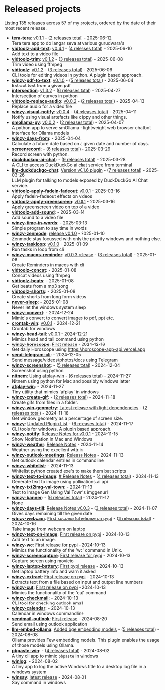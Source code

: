 # Released projects

Listing <!-- releases_count starts -->135<!-- releases_count ends --> releases across <!-- project_count starts -->57<!-- project_count ends --> of my projects, ordered by the date of their most recent release.

<!-- recent_releases starts -->
* **[tera-tera](https://github.com/sukhbinder/tera-tera)**: [v0.1.1](https://github.com/sukhbinder/tera-tera/releases/tag/v0.1.1a) - ([2 releases total](https://github.com/sukhbinder/tera-tera/releases)) - 2025-06-12
<br />Tera tera app to do langar seva at various gurudwara's
* **[vidtoolz-add-text](https://github.com/sukhbinder/vidtoolz-add-text)**: [v0.4.1](https://github.com/sukhbinder/vidtoolz-add-text/releases/tag/v0.4.1) - ([4 releases total](https://github.com/sukhbinder/vidtoolz-add-text/releases)) - 2025-06-10
<br />Add text to a video file
* **[vidtoolz-trim](https://github.com/sukhbinder/vidtoolz-trim)**: [v0.1.2](https://github.com/sukhbinder/vidtoolz-trim/releases/tag/v0.1.2) - ([3 releases total](https://github.com/sukhbinder/vidtoolz-trim/releases)) - 2025-06-08
<br />Trim video using ffmpeg
* **[vidtoolz](https://github.com/sukhbinder/vidtoolz)**: [v0.1.2](https://github.com/sukhbinder/vidtoolz/releases/tag/v0.1.2) - ([3 releases total](https://github.com/sukhbinder/vidtoolz/releases)) - 2025-06-06
<br />CLI tools for editing videos in python. A plugin based approach.
* **[winzy-pdf-to-text](https://github.com/sukhbinder/winzy-pdf-to-text)**: [v0.1.0](https://github.com/sukhbinder/winzy-pdf-to-text/releases/tag/v0.1.0) - ([5 releases total](https://github.com/sukhbinder/winzy-pdf-to-text/releases)) - 2025-06-04
<br />Extract text from a given pdf
* **[intersection](https://github.com/sukhbinder/intersection)**: [v1.3.2](https://github.com/sukhbinder/intersection/releases/tag/v1.3.3) - ([6 releases total](https://github.com/sukhbinder/intersection/releases)) - 2025-04-27
<br />Intersection of curves in python
* **[vidtoolz-replace-audio](https://github.com/sukhbinder/vidtoolz-replace-audio)**: [v0.0.2](https://github.com/sukhbinder/vidtoolz-replace-audio/releases/tag/v0.0.2) - ([2 releases total](https://github.com/sukhbinder/vidtoolz-replace-audio/releases)) - 2025-04-13
<br />Replace audio for a video file
* **[winzy-visual-notify](https://github.com/sukhbinder/winzy-visual-notify)**: [v0.0.4](https://github.com/sukhbinder/winzy-visual-notify/releases/tag/v0.0.4) - ([4 releases total](https://github.com/sukhbinder/winzy-visual-notify/releases)) - 2025-04-11
<br />Notify using visual artefacts like clippy and other things.
* **[smollama-py](https://github.com/sukhbinder/smollama-py)**: [v0.0.2](https://github.com/sukhbinder/smollama-py/releases/tag/v0.0.2) - ([2 releases total](https://github.com/sukhbinder/smollama-py/releases)) - 2025-04-07
<br />A python app to serve smOllama - lightweight web browser chatbot interface for Ollama models
* **[winzy-days-from](https://github.com/sukhbinder/winzy-days-from)**: [](https://github.com/sukhbinder/winzy-days-from/releases/tag/v0.0.1) - 2025-04-04
<br />Calculate a future date based on a given date and number of days.
* **[screenrecord](https://github.com/sukhbinder/screenrecord)**: [](https://github.com/sukhbinder/screenrecord/releases/tag/v1.1.3a) - ([6 releases total](https://github.com/sukhbinder/screenrecord/releases)) - 2025-03-29
<br />Record screen with python.
* **[duckduckgo-ai-chat](https://github.com/sukhbinder/duckduckgo-ai-chat)**: [](https://github.com/sukhbinder/duckduckgo-ai-chat/releases/tag/v0.0.8a) - ([9 releases total](https://github.com/sukhbinder/duckduckgo-ai-chat/releases)) - 2025-03-28
<br />A CLI to access DuckDuckGo ai chat service from terminal
* **[llm-duckduckgo-chat](https://github.com/sukhbinder/llm-duckduckgo-chat)**: [Version v0.1.6  plugin](https://github.com/sukhbinder/llm-duckduckgo-chat/releases/tag/v0.1.6) - ([7 releases total](https://github.com/sukhbinder/llm-duckduckgo-chat/releases)) - 2025-03-26
<br />LLM plugin for talking to models exposed by DuckDuckGo AI Chat service.
* **[vidtoolz-apply-fadein-fadeout](https://github.com/sukhbinder/vidtoolz-apply-fadein-fadeout)**: [v0.0.1](https://github.com/sukhbinder/vidtoolz-apply-fadein-fadeout/releases/tag/v0.0.1) - 2025-03-16
<br />Apply fadein-fadeout effects on videos
* **[vidtoolz-apply-greenscreen](https://github.com/sukhbinder/vidtoolz-apply-greenscreen)**: [v0.0.1](https://github.com/sukhbinder/vidtoolz-apply-greenscreen/releases/tag/v0.0.1) - 2025-03-16
<br />Apply greenscreen video on top of a video
* **[vidtoolz-add-sound](https://github.com/sukhbinder/vidtoolz-add-sound)**: [](https://github.com/sukhbinder/vidtoolz-add-sound/releases/tag/v0.0.1) - 2025-03-14
<br />Add sound to a video file
* **[winzy-time-in-words](https://github.com/sukhbinder/winzy-time-in-words)**: [](https://github.com/sukhbinder/winzy-time-in-words/releases/tag/v0.0.1) - 2025-03-13
<br />Simple program to say time in words
* **[winzy-zenmode](https://github.com/sukhbinder/winzy-zenmode)**: [release v0.1.0](https://github.com/sukhbinder/winzy-zenmode/releases/tag/v0.1.0) - 2025-01-10
<br />Zenmode stay focussed with only the priority windows and nothing else.
* **[winzy-taskloop](https://github.com/sukhbinder/winzy-taskloop)**: [v0.1.0](https://github.com/sukhbinder/winzy-taskloop/releases/tag/v0.1.0) - 2025-01-09
<br />Run tasks in loop from cli
* **[winzy-macos-reminder](https://github.com/sukhbinder/winzy-macos-reminder)**: [v0.0.3 release](https://github.com/sukhbinder/winzy-macos-reminder/releases/tag/v0.0.3) - ([3 releases total](https://github.com/sukhbinder/winzy-macos-reminder/releases)) - 2025-01-08
<br />Create Reminders in macos with cli
* **[vidtoolz-concat](https://github.com/sukhbinder/vidtoolz-concat)**: [](https://github.com/sukhbinder/vidtoolz-concat/releases/tag/v0.0.1) - 2025-01-08
<br />Concat videos using ffmpeg 
* **[vidtoolz-beats](https://github.com/sukhbinder/vidtoolz-beats)**: [](https://github.com/sukhbinder/vidtoolz-beats/releases/tag/v0.0.1) - 2025-01-08
<br />Get beats from a mp3 song
* **[vidtoolz-shorts](https://github.com/sukhbinder/vidtoolz-shorts)**: [](https://github.com/sukhbinder/vidtoolz-shorts/releases/tag/v0.0.1) - 2025-01-08
<br />Create shorts from long form videos
* **[never-sleep](https://github.com/sukhbinder/never-sleep)**: [](https://github.com/sukhbinder/never-sleep/releases/tag/v0.0.1) - 2025-01-08
<br />Never let the windows system sleep
* **[winzy-convert](https://github.com/sukhbinder/winzy-convert)**: [](https://github.com/sukhbinder/winzy-convert/releases/tag/v0.0.1) - 2024-12-24
<br />Mimic's convert to convert images to pdf, ppt etc.
* **[crontab-win](https://github.com/sukhbinder/crontab-win)**: [v0.0.1](https://github.com/sukhbinder/crontab-win/releases/tag/v0.0.1) - 2024-12-21
<br />Crontab for windows
* **[winzy-head-tail](https://github.com/sukhbinder/winzy-head-tail)**: [v0.0.1](https://github.com/sukhbinder/winzy-head-tail/releases/tag/v0.0.1) - 2024-12-21
<br />Mimics head and tail command using python
* **[winzy-horoscope](https://github.com/sukhbinder/winzy-horoscope)**: [First release](https://github.com/sukhbinder/winzy-horoscope/releases/tag/v0.0.1) - 2024-12-16
<br />Get daily Horoscope using https://horoscope-app-api.vercel.app
* **[send-telegram-cli](https://github.com/sukhbinder/send-telegram-cli)**: [](https://github.com/sukhbinder/send-telegram-cli/releases/tag/v0.0.1) - 2024-12-05
<br />Send message/videos/photos/docs using Telegram
* **[winzy-screenshot](https://github.com/sukhbinder/winzy-screenshot)**: [](https://github.com/sukhbinder/winzy-screenshot/releases/tag/v0.0.4) - ([5 releases total](https://github.com/sukhbinder/winzy-screenshot/releases)) - 2024-12-04
<br />Screenshot using python
* **[nitnem](https://github.com/sukhbinder/nitnem)**: [Using afplay-win](https://github.com/sukhbinder/nitnem/releases/tag/v0.3.3a) - ([6 releases total](https://github.com/sukhbinder/nitnem/releases)) - 2024-11-27
<br />Nitnem using python for Mac and possibly windows latter
* **[afplay-win](https://github.com/sukhbinder/afplay-win)**: [](https://github.com/sukhbinder/afplay-win/releases/tag/v0.01) - 2024-11-27
<br />Tiny utility that mimics 'afplay' in windows
* **[winzy-create-gif](https://github.com/sukhbinder/winzy-create-gif)**: [](https://github.com/sukhbinder/winzy-create-gif/releases/tag/v0.0.1a) - ([2 releases total](https://github.com/sukhbinder/winzy-create-gif/releases)) - 2024-11-18
<br />Create gifs from files in a folder.
* **[winzy-win-geometry](https://github.com/sukhbinder/winzy-win-geometry)**: [Latest release with light dependencies](https://github.com/sukhbinder/winzy-win-geometry/releases/tag/v0.0.2) - ([2 releases total](https://github.com/sukhbinder/winzy-win-geometry/releases)) - 2024-11-18
<br />Get window geometry as a percentage of screen size.
* **[winzy](https://github.com/sukhbinder/winzy)**: [Updated Plugin List](https://github.com/sukhbinder/winzy/releases/tag/v0.0.2) - ([6 releases total](https://github.com/sukhbinder/winzy/releases)) - 2024-11-17
<br />CLI tools for windows. A plugin based approach.
* **[winzy-notify](https://github.com/sukhbinder/winzy-notify)**: [Release Notes for  v0.0.1](https://github.com/sukhbinder/winzy-notify/releases/tag/v0.0.1) - 2024-11-15
<br />Show Notification in Mac and Windows
* **[winzy-weather](https://github.com/sukhbinder/winzy-weather)**: [Release Notes](https://github.com/sukhbinder/winzy-weather/releases/tag/v0.0.1) - 2024-11-14
<br />Weather using the excellent wttr.in
* **[winzy-outlook-meetings](https://github.com/sukhbinder/winzy-outlook-meetings)**: [Release Notes](https://github.com/sukhbinder/winzy-outlook-meetings/releases/tag/v0.0.1) - 2024-11-13
<br />Get outlook calendar entries in commandline
* **[winzy-whitelist](https://github.com/sukhbinder/winzy-whitelist)**: [](https://github.com/sukhbinder/winzy-whitelist/releases/tag/v0.0.1) - 2024-11-13
<br />Whitelist python created exe's to make them bat scripts
* **[winzy-text-to-image](https://github.com/sukhbinder/winzy-text-to-image)**: [# Release Notes](https://github.com/sukhbinder/winzy-text-to-image/releases/tag/v0.4) - ([4 releases total](https://github.com/sukhbinder/winzy-text-to-image/releases)) - 2024-11-13
<br />Generate text to image using pollinations.ai api
* **[winzy-txt2img-val-town](https://github.com/sukhbinder/winzy-txt2img-val-town)**: [](https://github.com/sukhbinder/winzy-txt2img-val-town/releases/tag/v0.0.1) - 2024-11-13
<br />Text to Image Gen Using Val Town's imggenurl
* **[winzy-banner](https://github.com/sukhbinder/winzy-banner)**: [](https://github.com/sukhbinder/winzy-banner/releases/tag/v0.1.5) - ([6 releases total](https://github.com/sukhbinder/winzy-banner/releases)) - 2024-11-12
<br />None
* **[winzy-days-till](https://github.com/sukhbinder/winzy-days-till)**: [Release Notes v0.0.3](https://github.com/sukhbinder/winzy-days-till/releases/tag/v0.0.3) - ([3 releases total](https://github.com/sukhbinder/winzy-days-till/releases)) - 2024-11-07
<br />Gives days remaining till the given date
* **[winzy-webcam](https://github.com/sukhbinder/winzy-webcam)**: [First successful release on pypi](https://github.com/sukhbinder/winzy-webcam/releases/tag/v0.1.3) - ([3 releases total](https://github.com/sukhbinder/winzy-webcam/releases)) - 2024-10-16
<br />Take image from webcam on laptop
* **[winzy-text-on-image](https://github.com/sukhbinder/winzy-text-on-image)**: [First release on pypi](https://github.com/sukhbinder/winzy-text-on-image/releases/tag/v0.0.1) - 2024-10-13
<br />Add text to an image.
* **[winzy-wc](https://github.com/sukhbinder/winzy-wc)**: [First release for pypi](https://github.com/sukhbinder/winzy-wc/releases/tag/v0.0.1) - 2024-10-13
<br />Mimics the functionality of the 'wc' command in Unix.
* **[winzy-screencapture](https://github.com/sukhbinder/winzy-screencapture)**: [First release for pypi](https://github.com/sukhbinder/winzy-screencapture/releases/tag/v0.0.1) - 2024-10-13
<br />Capture screen using movieio
* **[winzy-laptop-battery](https://github.com/sukhbinder/winzy-laptop-battery)**: [First pypi release](https://github.com/sukhbinder/winzy-laptop-battery/releases/tag/v.0.0.1) - 2024-10-13
<br />Get laptop battery info and warn if asked
* **[winzy-extract](https://github.com/sukhbinder/winzy-extract)**: [First release on pypi](https://github.com/sukhbinder/winzy-extract/releases/tag/v.0.0.1) - 2024-10-13
<br />Extracts text from a file based on input and output line numbers
* **[winzy-cut](https://github.com/sukhbinder/winzy-cut)**: [First release on pypi](https://github.com/sukhbinder/winzy-cut/releases/tag/v0.0.1) - 2024-10-13
<br />Mimics the functionality of the 'cut' command
* **[winzy-checkmail](https://github.com/sukhbinder/winzy-checkmail)**: [](https://github.com/sukhbinder/winzy-checkmail/releases/tag/v0.1) - 2024-10-13
<br />CLI tool for checking outlook email
* **[winzy-calendar](https://github.com/sukhbinder/winzy-calendar)**: [](https://github.com/sukhbinder/winzy-calendar/releases/tag/v0.1) - 2024-10-13
<br />Calendar in windows commandline
* **[sendmail-outlook](https://github.com/sukhbinder/sendmail-outlook)**: [First release](https://github.com/sukhbinder/sendmail-outlook/releases/tag/v0.0.1) - 2024-08-20
<br />Send email using outlook application 
* **[llm-embed-ollama](https://github.com/sukhbinder/llm-embed-ollama)**: [Added bge embedding models](https://github.com/sukhbinder/llm-embed-ollama/releases/tag/v0.1.2) - ([5 releases total](https://github.com/sukhbinder/llm-embed-ollama/releases)) - 2024-08-08
<br />Ollama provides Few embedding models. This plugin enables the usage of those models using Ollama.
* **[pbpaste-win](https://github.com/sukhbinder/pbpaste-win)**: [](https://github.com/sukhbinder/pbpaste-win/releases/tag/v0.1.2) - ([4 releases total](https://github.com/sukhbinder/pbpaste-win/releases)) - 2024-08-02
<br />A tiny cli app to mimic `pbpaste` in windows 
* **[winlog](https://github.com/sukhbinder/winlog)**: [](https://github.com/sukhbinder/winlog/releases/tag/v0.0.1) - 2024-08-02
<br />A tiny app to log the active Windows title to a desktop log file in a windows system
* **[winsay](https://github.com/sukhbinder/winsay)**: [latest release](https://github.com/sukhbinder/winsay/releases/tag/v1.1.1) - 2024-08-01
<br />Say command in windows
<!-- recent_releases ends -->